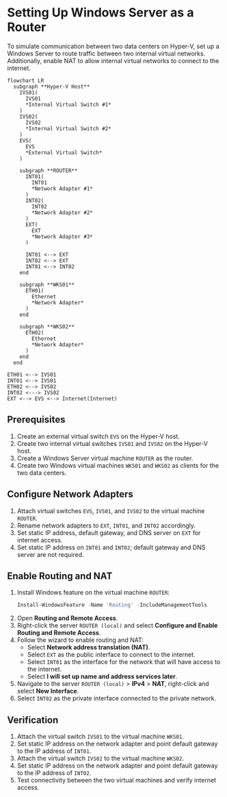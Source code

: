 # Setting Up Windows Server as a Router

To simulate communication between two data centers on Hyper-V, set up a Windows Server to route traffic between two internal virtual networks. Additionally, enable NAT to allow internal virtual networks to connect to the internet.

```mermaid
flowchart LR
  subgraph **Hyper-V Host**
    IVS01(
      IVS01
      *Internal Virtual Switch #1*
    )
    IVS02(
      IVS02
      *Internal Virtual Switch #2*
    )
    EVS(
      EVS
      *External Virtual Switch*
    )

    subgraph **ROUTER**
      INT01(
        INT01
        *Network Adapter #1*
      )
      INT02(
        INT02
        *Network Adapter #2*
      )
      EXT(
        EXT
        *Network Adapter #3*
      )

      INT01 <--> EXT
      INT02 <--> EXT
      INT01 <--> INT02
    end

    subgraph **WKS01**
      ETH01(
        Ethernet
        *Network Adapter*
      )
    end

    subgraph **WKS02**
      ETH02(
        Ethernet
        *Network Adapter*
      )
    end
  end

ETH01 <--> IVS01
INT01 <--> IVS01
ETH02 <--> IVS02
INT02 <---> IVS02
EXT <--> EVS <--> Internet(Internet)
```

## Prerequisites

1. Create an external virtual switch `EVS` on the Hyper-V host.
2. Create two internal virtual switches `IVS01` and `IVS02` on the Hyper-V host.
3. Create a Windows Server virtual machine `ROUTER` as the router.
4. Create two Windows virtual machines `WKS01` and `WKS02` as clients for the two data centers.

## Configure Network Adapters

1. Attach virtual switches `EVS`, `IVS01`, and `IVS02` to the virtual machine `ROUTER`.
2. Rename network adapters to `EXT`, `INT01`, and `INT02` accordingly.
3. Set static IP address, default gateway, and DNS server on `EXT` for internet access.
4. Set static IP address on `INT01` and `INT02`; default gateway and DNS server are not required.

## Enable Routing and NAT

1. Install Windows feature on the virtual machine `ROUTER`:
    ```powershell
    Install-WindowsFeature -Name 'Routing' -IncludeManagementTools
    ```
2. Open **Routing and Remote Access**.
3. Right-click the server `ROUTER (local)` and select **Configure and Enable Routing and Remote Access**.
4. Follow the wizard to enable routing and NAT:
    - Select **Network address translation (NAT)**.
    - Select `EXT` as the public interface to connect to the internet.
    - Select `INT01` as the interface for the network that will have access to the internet.
    - Select **I will set up name and address services later**.
5. Navigate to the server `ROUTER (local)` > **IPv4** > **NAT**, right-click and select **New Interface**.
6. Select `INT02` as the private interface connected to the private network.

## Verification

1. Attach the virtual switch `IVS01` to the virtual machine `WKS01`.
2. Set static IP address on the network adapter and point default gateway to the IP address of `INT01`.
3. Attach the virtual switch `IVS02` to the virtual machine `WKS02`.
4. Set static IP address on the network adapter and point default gateway to the IP address of `INT02`.
5. Test connectivity between the two virtual machines and verify internet access.
